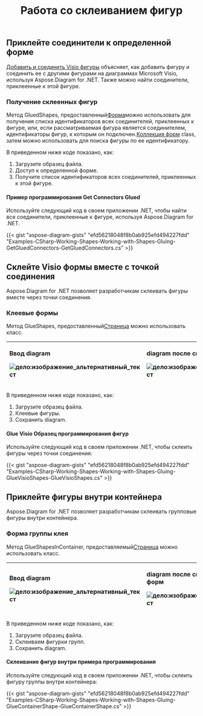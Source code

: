 ﻿---
title: Работа со склеиванием фигур
type: docs
weight: 40
url: /ru/net/working-with-shapes-gluing/
description: В этом разделе объясняется, как получить фигуры, которые приклеиваются к определенной фигуре с помощью Aspose.Diagram.
---
## **Приклейте соединители к определенной форме**
[Добавить и соединить Visio фигуры](https://docs.aspose.com/diagram/net/add-retrieve-copy-and-read-visio-shape-data/) объясняет, как добавить фигуру и соединить ее с другими фигурами на диаграммах Microsoft Visio, используя Aspose.Diagram for .NET. Также можно найти соединители, приклеенные к этой фигуре.
### **Получение склеенных фигур**
 Метод GluedShapes, предоставленный[Форма](http://www.aspose.com/api/net/diagram/aspose.diagram/shape)можно использовать для получения списка идентификаторов всех соединителей, приклеенных к фигуре, или, если рассматриваемая фигура является соединителем, идентификаторы фигур, к которым он подключен.[Коллекция форм](http://www.aspose.com/api/net/diagram/aspose.diagram/shapecollection) class, затем можно использовать для поиска фигуры по ее идентификатору.

В приведенном ниже коде показано, как:

1. Загрузите образец файла.
1. Доступ к определенной форме.
1. Получите список идентификаторов всех соединителей, приклеенных к этой фигуре.
#### **Пример программирования Get Connectors Glued**
Используйте следующий код в своем приложении .NET, чтобы найти все соединители, приклеенные к фигуре, используя Aspose.Diagram for .NET.

{{< gist "aspose-diagram-gists" "efd56218048f8b0ab925efd494227fdd" "Examples-CSharp-Working-Shapes-Working-with-Shapes-Gluing-GetGluedConnectors-GetGluedConnectors.cs" >}}
## **Склейте Visio формы вместе с точкой соединения**
Aspose.Diagram for .NET позволяет разработчикам склеивать фигуры вместе через точки соединения.
### **Клеевые формы**
 Метод GlueShapes, предоставленный[Страница](http://www.aspose.com/api/net/diagram/aspose.diagram/page) можно использовать класс.

|<p>**Ввод diagram** </p><p>![дело:изображение_альтернативный_текст](working-with-shapes-gluing_1.png)</p>|<p>**diagram после склеивания фигур** </p><p>![дело:изображение_альтернативный_текст](working-with-shapes-gluing_2.png)</p>|
|:- |:- |
В приведенном ниже коде показано, как:

1. Загрузите образец файла.
1. Клеевые фигуры.
1. Сохранить diagram.
#### **Glue Visio Образец программирования фигур**
Используйте следующий код в своем приложении .NET, чтобы склеить фигуры через точки соединения:

{{< gist "aspose-diagram-gists" "efd56218048f8b0ab925efd494227fdd" "Examples-CSharp-Working-Shapes-Working-with-Shapes-Gluing-GlueVisioShapes-GlueVisioShapes.cs" >}}
## **Приклейте фигуры внутри контейнера**
Aspose.Diagram for .NET позволяет разработчикам склеивать групповые фигуры внутри контейнера.
### **Форма группы клея**
 Метод GlueShapesInContainer, предоставляемый[Страница](http://www.aspose.com/api/net/diagram/aspose.diagram/page) можно использовать класс.

|<p>**Ввод diagram** </p><p>![дело:изображение_альтернативный_текст](working-with-shapes-gluing_3.png)</p>|<p>**diagram после склеивания групповых форм** </p><p>![дело:изображение_альтернативный_текст](working-with-shapes-gluing_4.png)</p>|
|:- |:- |
В приведенном ниже коде показано, как:

1. Загрузите образец файла.
1. Склеиваем фигурки групп.
1. Сохранить diagram.
#### **Склеивание фигур внутри примера программирования**
Используйте следующий код в своем приложении .NET, чтобы склеить фигуру группы внутри контейнера:

{{< gist "aspose-diagram-gists" "efd56218048f8b0ab925efd494227fdd" "Examples-CSharp-Working-Shapes-Working-with-Shapes-Gluing-GlueContainerShape-GlueContainerShape.cs" >}}
